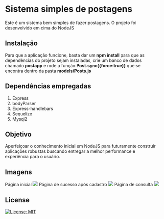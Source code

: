 # Sistema simples de postagens

Este é um sistema bem simples de fazer postagens. O projeto foi desenvolvido em cima do NodeJS

## Instalação

Para que a aplicação funcione, basta dar um **npm install** para que as dependências do projeto sejam instaladas, crie um banco de dados chamado **postapp** e rode a função **Post.sync({force:true})** que se encontra dentro da pasta **models/Posts.js**

## Dependências empregadas
1. Express
2. bodyParser
3. Express-handlebars
4. Sequelize
5. Mysql2

## Objetivo
Aperfeiçoar o conhecimento inicial em NodeJS para futuramente construir aplicações robustas buscando entregar a melhor performance e experiência para o usuário.

## Imagens
Página inicial
![](/img/pagina_inicial.png)
Página de sucesso após cadastro
![](/img/pagina_sucesso.png)
Página de consulta
![](/img/pagina_consulta.png)

## License
[![License: MIT](https://img.shields.io/badge/License-MIT-yellow.svg)](https://opensource.org/licenses/MIT)
